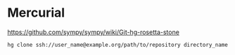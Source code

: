 <!-- -*- coding: utf-8; -*- -->

Mercurial
=========

<https://github.com/sympy/sympy/wiki/Git-hg-rosetta-stone>

    hg clone ssh://user_name@example.org/path/to/repository directory_name
